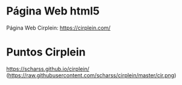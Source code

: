 # Página Web html5

Página Web Cirplein: https://cirplein.com/
# Puntos Cirplein
 https://scharss.github.io/cirplein/
(https://raw.githubusercontent.com/scharss/cirplein/master/cir.png)
